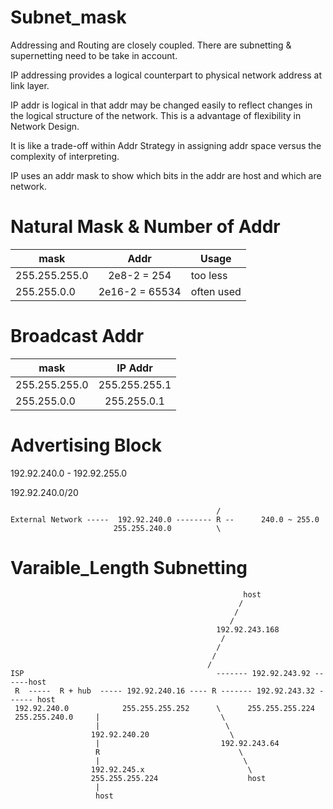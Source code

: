 # Subnet_mask

Addressing and Routing are closely coupled. There are subnetting & supernetting need to be take in account. 

IP addressing provides a logical counterpart to physical network address at link layer.

IP addr is logical in that addr may be changed easily to reflect changes in the logical structure of the network. This is a advantage of flexibility in Network Design.

It is like a trade-off within Addr Strategy in assigning addr space versus the complexity of interpreting.

IP uses an addr mask to show which bits in the addr are host and which are network.

# Natural Mask & Number of Addr

|      mask     |           Addr     |    Usage   |     
----------------|:------------------:|------------|
| 255.255.255.0 |     2e8-2 = 254    |  too less  |
| 255.255.0.0   |   2e16-2 = 65534   | often used |

# Broadcast Addr

|      mask     |     IP Addr   |
----------------|:-------------:|
| 255.255.255.0 | 255.255.255.1 |
| 255.255.0.0   | 255.255.0.1   |

# Advertising Block

192.92.240.0 - 192.92.255.0

192.92.240.0/20
                                               
                                                  /
    External Network -----  192.92.240.0 -------- R --      240.0 ~ 255.0
                           255.255.240.0          \



# Varaible_Length Subnetting

                                                        host
                                                       /
                                                      /
                                                     /
                                                  192.92.243.168 
                                                   / 
                                                  /
                                                 /
                                                /
    ISP                                           ------- 192.92.243.92 ------host
     R  -----  R + hub  ----- 192.92.240.16 ---- R ------- 192.92.243.32 ------ host
     192.92.240.0            255.255.255.252      \      255.255.255.224
     255.255.240.0     |                           \
                       |                            \
                      192.92.240.20                  \ 
                       |                           192.92.243.64
                       R                               \
                       |                                \
                      192.92.245.x                       \ 
                      255.255.255.224                    host
                       |
                       host
